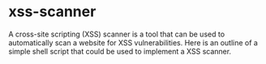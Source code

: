 # xss-scanner
A cross-site scripting (XSS) scanner is a tool that can be used to automatically scan a website for XSS vulnerabilities. Here is an outline of a simple shell script that could be used to implement a XSS scanner.
